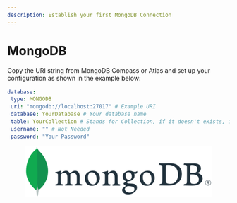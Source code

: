 ```yaml
---
description: Establish your first MongoDB Connection
---
```


# MongoDB

Copy the URI string from MongoDB Compass or Atlas and set up your configuration as shown in the example below:

```yaml
database:
 type: MONGODB
 uri: "mongodb://localhost:27017" # Example URI
 database: YourDatabase # Your database name
 table: YourCollection # Stands for Collection, if it doesn't exists, it will be created
 username: "" # Not Needed 
 password: "Your Password"
```

<figure><img src="../../.gitbook/assets/MongoDB_Logo.svg" alt="" width="563"><figcaption></figcaption></figure>
